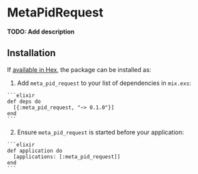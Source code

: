 # MetaPidRequest

**TODO: Add description**

## Installation

If [available in Hex](https://hex.pm/docs/publish), the package can be installed as:

  1. Add `meta_pid_request` to your list of dependencies in `mix.exs`:

    ```elixir
    def deps do
      [{:meta_pid_request, "~> 0.1.0"}]
    end
    ```

  2. Ensure `meta_pid_request` is started before your application:

    ```elixir
    def application do
      [applications: [:meta_pid_request]]
    end
    ```

